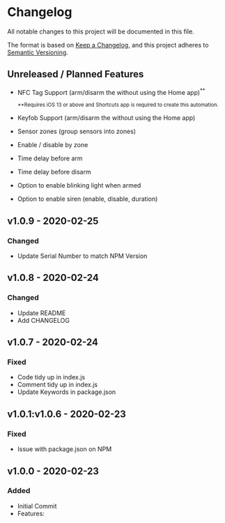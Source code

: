 # Changelog

All notable changes to this project will be documented in this file.

The format is based on [Keep a Changelog](https://keepachangelog.com/en/1.0.0/),
and this project adheres to [Semantic Versioning](https://semver.org/spec/v2.0.0.html).

## Unreleased / Planned Features
- NFC Tag Support (arm/disarm the without using the Home app)<sup>**</sup>

    <sup>**Requires iOS 13 or above and Shortcuts app is required to create this automation.</sup>
- Keyfob Support (arm/disarm the without using the Home app)
- Sensor zones (group sensors into zones)
- Enable / disable by zone
- Time delay before arm
- Time delay before disarm
- Option to enable blinking light when armed
- Option to enable siren (enable, disable, duration)

## v1.0.9 - 2020-02-25
### Changed
- Update Serial Number to match NPM Version

## v1.0.8 - 2020-02-24
### Changed
- Update README
- Add CHANGELOG

## v1.0.7 - 2020-02-24
### Fixed
- Code tidy up in index.js
- Comment tidy up in index.js
- Update Keywords in package.json

## v1.0.1:v1.0.6 - 2020-02-23
### Fixed
- Issue with package.json on NPM

## v1.0.0 - 2020-02-23
### Added
- Initial Commit
- Features:
